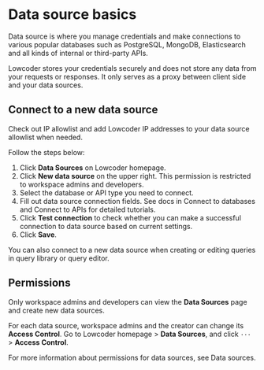 # Data source basics

Data source is where you manage credentials and make connections to various popular databases such as PostgreSQL, MongoDB, Elasticsearch and all kinds of internal or third-party APIs.

Lowcoder stores your credentials securely and does not store any data from your requests or responses. It only serves as a proxy between client side and your data sources.

## Connect to a new data source

Check out IP allowlist and add Lowcoder IP addresses to your data source allowlist when needed.

Follow the steps below:

1. Click **Data Sources** on Lowcoder homepage.
2. Click **New data source** on the upper right. This permission is restricted to workspace admins and developers.
3. Select the database or API type you need to connect.
4. Fill out data source connection fields. See docs in Connect to databases and Connect to APIs for detailed tutorials.
5. Click **Test connection** to check whether you can make a successful connection to data source based on current settings.
6. Click **Save**.

You can also connect to a new data source when creating or editing queries in query library or query editor.

## Permissions

Only workspace admins and developers can view the **Data Sources** page and create new data sources.

For each data source, workspace admins and the creator can change its **Access Control**. Go to Lowcoder homepage > **Data Sources**, and click `···` > **Access Control**.

For more information about permissions for data sources, see Data sources.
